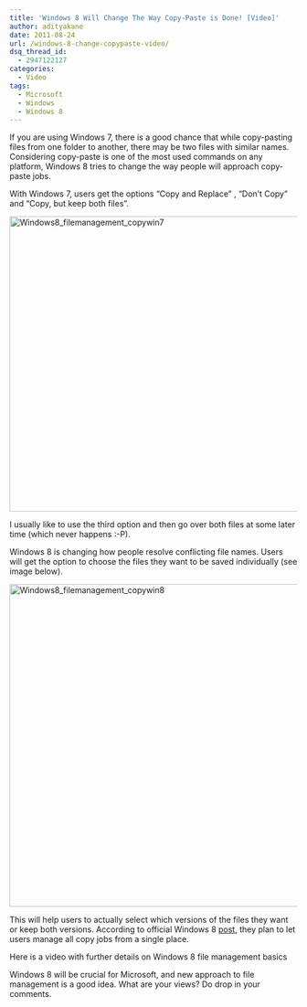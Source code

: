 ```yaml
---
title: 'Windows 8 Will Change The Way Copy-Paste is Done! [Video]'
author: adityakane
date: 2011-08-24
url: /windows-8-change-copypaste-video/
dsq_thread_id:
  - 2947122127
categories:
  - Video
tags:
  - Microsoft
  - Windows
  - Windows 8
---
```

If you are using Windows 7, there is a good chance that while copy-pasting files from one folder to another, there may be two files with similar names. Considering copy-paste is one of the most used commands on any platform, Windows 8 tries to change the way people will approach copy-paste jobs.

With Windows 7, users get the options “Copy and Replace” , “Don’t Copy” and “Copy, but keep both files”.

[<img class="wp-image-50614" style="padding-left: 0px;padding-right: 0px;padding-top: 0px;border-width: 0px" src="http://cdn.devilsworkshop.org/files/2011/08/Windows8_filemanagement_copywin7_thumb.png" alt="Windows8_filemanagement_copywin7" width="518" height="517" border="0" />][1]

I usually like to use the third option and then go over both files at some later time (which never happens :-P).

Windows 8 is changing how people resolve conflicting file names. Users will get the option to choose the files they want to be saved individually (see image below).

[<img style="padding-left: 0px;padding-right: 0px;padding-top: 0px;border-width: 0px" src="http://cdn.devilsworkshop.org/files/2011/08/Windows8_filemanagement_copywin8_thumb.png" alt="Windows8_filemanagement_copywin8" width="596" height="565" border="0" />][2]

This will help users to actually select which versions of the files they want or keep both versions. According to official Windows 8 <a href="http://blogs.msdn.com/b/b8/archive/2011/08/23/improving-our-file-management-basics-copy-move-rename-and-delete.aspx" onclick="_gaq.push(['_trackEvent', 'outbound-article', 'http://blogs.msdn.com/b/b8/archive/2011/08/23/improving-our-file-management-basics-copy-move-rename-and-delete.aspx', 'post']);" >post</a>, they plan to let users manage all copy jobs from a single place.

Here is a video with further details on Windows 8 file management basics

Windows 8 will be crucial for Microsoft, and new approach to file management is a good idea. What are your views? Do drop in your comments.

 [1]: http://cdn.devilsworkshop.org/files/2011/08/Windows8_filemanagement_copywin7.png
 [2]: http://cdn.devilsworkshop.org/files/2011/08/Windows8_filemanagement_copywin8.png
